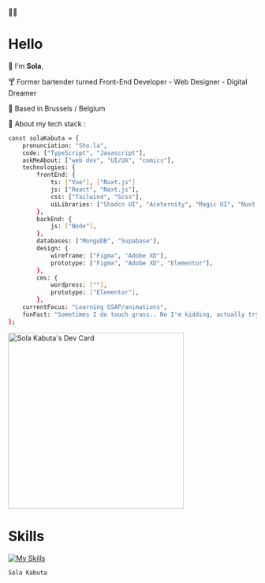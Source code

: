 ✌🏾 <h1>Hello</h1>


🌚 I'm <strong>Sola</strong>,

🍸 Former bartender turned Front-End Developer - Web Designer - Digital Dreamer

📍 Based in Brussels / Belgium



👾 About my tech stack :

```bash
const solaKabuta = {
    pronunciation: "Sho.la",
    code: ["TypeScript", "Javascript"],
    askMeAbout: ["web dev", "UI/UX", "comics"],
    technologies: {
        frontEnd: {
            ts: ["Vue"], ["Nuxt.js"]
            js: ["React", "Next.js"],
            css: ["Tailwind", "Scss"],
            uiLibraries: ["Shadcn UI", "Aceternity", "Magic UI", "Nuxt UI", "Headless UI"],
        },
        backEnd: {
            js: ["Node"],
        },
        databases: ["MongoDB", "Supabase"],
        design: {
            wireframe: ["Figma", "Adobe XD"],
            prototype: ["Figma", "Adobe XD", "Elementor"],
        },
        cms: {
            wordpress: [""],
            prototype: ["Elementor"],
        },
    currentFocus: "Learning GSAP/animations",
    funFact: "Sometimes I do touch grass.. No I'm kidding, actually trying to exit vim.."
};
```

<a href="https://app.daily.dev/sola"><img src="https://api.daily.dev/devcards/v2/5dRblN6otUT3H5SVNN7iN.png?type=default&r=gsq" width="356" alt="Sola Kabuta's Dev Card"/></a>





# Skills 

[![My Skills](https://skillicons.dev/icons?i=vue,nuxt,react,next,vite,wordpress,tailwind,sass,xd,ai,figma)](https://skillicons.dev)





```console
Sola Kabuta
```
